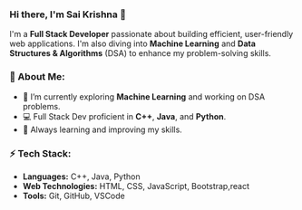### Hi there, I'm Sai Krishna 👋

I'm a **Full Stack Developer** passionate about building efficient, user-friendly web applications. I'm also diving into **Machine Learning** and **Data Structures & Algorithms** (DSA) to enhance my problem-solving skills.

### 🚀 About Me:
- 🔭 I’m currently exploring **Machine Learning** and working on DSA problems.
- 💻 Full Stack Dev proficient in **C++**, **Java**, and **Python**.
- 🌱 Always learning and improving my skills.

### ⚡ Tech Stack:
- **Languages:** C++, Java, Python
- **Web Technologies:** HTML, CSS, JavaScript, Bootstrap,react
- **Tools:** Git, GitHub, VSCode
